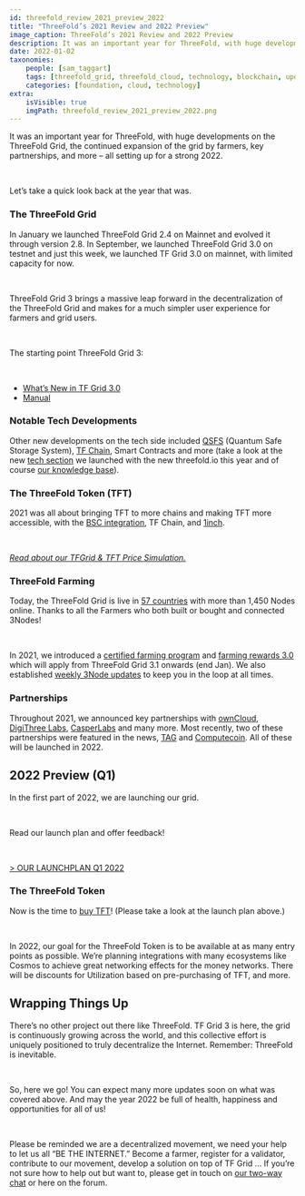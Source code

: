 ```yaml
---
id: threefold_review_2021_preview_2022
title: "ThreeFold’s 2021 Review and 2022 Preview"
image_caption: ThreeFold’s 2021 Review and 2022 Preview
description: It was an important year for ThreeFold, with huge developments on the ThreeFold Grid, the continued expansion of the grid by farmers, key partnerships, and more – all setting up for a strong 2022!
date: 2022-01-02
taxonomies:
    people: [sam_taggart]
    tags: [threefold_grid, threefold_cloud, technology, blockchain, update]
    categories: [foundation, cloud, technology]
extra:
    isVisible: true
    imgPath: threefold_review_2021_preview_2022.png
---
```


It was an important year for ThreeFold, with huge developments on the ThreeFold Grid, the continued expansion of the grid by farmers, key partnerships, and more – all setting up for a strong 2022.

<br/>

Let’s take a quick look back at the year that was.

### The ThreeFold Grid

In January we launched ThreeFold Grid 2.4 on Mainnet and evolved it through version 2.8. In September, we launched ThreeFold Grid 3.0 on testnet and just this week, we launched TF Grid 3.0 on mainnet, with limited capacity for now.

<br/>

ThreeFold Grid 3 brings a massive leap forward in the decentralization of the ThreeFold Grid and makes for a much simpler user experience for farmers and grid users.

<br/>

The starting point ThreeFold Grid 3:

<br/>

* [What’s New in TF Grid 3.0](https://forum.threefold.io/t/what-is-new-in-tfgrid-3-0/1133)
* [Manual](https://library.threefold.me/info/manual/#/)

### Notable Tech Developments

Other new developments on the tech side included [QSFS](https://threefold.io/news/post/qsfs_intro/) (Quantum Safe Storage System), [TF Chain](https://threefold.io/blog/post/tf_chain/), Smart Contracts and more (take a look at the new [tech section](https://threefold.io/tech) we launched with the new threefold.io this year and of course [our knowledge base](https://library.threefold.me/info/threefold/#/technology/threefold__technology)).

### The ThreeFold Token (TFT)

2021 was all about bringing TFT to more chains and making TFT more accessible, with the [BSC integration](https://threefold.io/news/post/bsc_update_news/), TF Chain, and [1inch](https://threefold.io/news/post/tft_1inch/).

<br/>

*[Read about our TFGrid & TFT Price Simulation.](https://forum.threefold.io/t/tft-tfgrid-growth-simulation/1633)*

### ThreeFold Farming

Today, the ThreeFold Grid is live in [57 countries](https://explorer.threefold.io) with more than 1,450 Nodes online. Thanks to all the Farmers who both built or bought and connected 3Nodes!

<br/>

In 2021, we introduced a [certified farming program](https://library.threefold.me/info/threefold/#/tfgrid/farming/threefold__certified_farming) and [farming rewards 3.0](https://library.threefold.me/info/threefold/#/tfgrid/farming/threefold__farming_reward) which will apply from ThreeFold Grid 3.1 onwards (end Jan). We also established [weekly 3Node updates](https://forum.threefold.io/c/farming/nodeshop-pre-order-faq/59) to keep you in the loop at all times.

### Partnerships

Throughout 2021, we announced key partnerships with [ownCloud](https://threefold.io/news/post/owncloud_threefold/), [DigiThree Labs](https://threefold.io/news/post/digithree/), [CasperLabs](https://threefold.io/news/post/threefold_casperlabs/) and many more. Most recently, two of these partnerships were featured in the news, [TAG](https://martechseries.com/technology/threefold-and-take-action-global-partner-to-bring-internet-access-to-1-billion-people-across-the-globe/) and [Computecoin](https://www.bloomberg.com/press-releases/2021-12-21/helping-africa-go-digital-a-metaverse-startup-is-working-with-an-ngo-to-expand-digital-infrastructure-in-africa). All of these will be launched in 2022.

## 2022 Preview (Q1)

In the first part of 2022, we are launching our grid.

<br/>

Read our launch plan and offer feedback!

<br/>

[> OUR LAUNCHPLAN Q1 2022](https://forum.threefold.io/t/the-threefold-grid-3-x-launch-plan/1634)

### The ThreeFold Token

Now is the time to [buy TFT](https://library.threefold.me/info/threefold#/tokens/how_to_buy)! (Please take a look at the launch plan above.)

<br/>

In 2022, our goal for the ThreeFold Token is to be available at as many entry points as possible. We’re planning integrations with many ecosystems like Cosmos to achieve great networking effects for the money networks. There will be discounts for Utilization based on pre-purchasing of TFT, and more.

## Wrapping Things Up

There’s no other project out there like ThreeFold. TF Grid 3 is here, the grid is continuously growing across the world, and this collective effort is uniquely positioned to truly decentralize the Internet. Remember: ThreeFold is inevitable.

<br/>

So, here we go! You can expect many more updates soon on what was covered above. And may the year 2022 be full of health, happiness and opportunities for all of us!

<br/>

Please be reminded we are a decentralized movement, we need your help to let us all “BE THE INTERNET.” Become a farmer, register for a validator, contribute to our movement, develop a solution on top of TF Grid … If you’re not sure how to help out but want to, please get in touch on [our two-way chat](https://t.me/threefold) or here on the forum.
